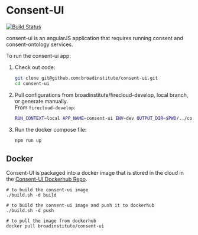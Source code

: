 Consent-UI
==========

[![Build Status](https://travis-ci.org/DataBiosphere/consent-ui.svg?branch=develop)](https://travis-ci.org/DataBiosphere/consent-ui)

consent-ui is an angularJS application that requires running consent and consent-ontology services.

To run the consent-ui app:

1. Check out code:

    ```bash
    git clone git@github.com:broadinstitute/consent-ui.git
    cd consent-ui
    ```
2. Pull configurations from broadinstitute/firecloud-develop, local branch, or generate manually.  
   From `firecloud-develop`:
   
    ```bash
    RUN_CONTEXT=local APP_NAME=consent-ui ENV=dev OUTPUT_DIR=$PWD/../consent-ui/config ./configure.rb
    ```

  
3. Run the docker compose file:

    ```bash
    npm run up
    ```

## Docker
Consent-UI is packaged into a docker image that is stored in the cloud in the [Consent-UI Dockerhub Repo](https://hub.docker.com/r/broadinstitute/consent-ui).
```
# to build the consent-ui image
./build.sh -d build

# to build the consent-ui image and push it to dockerhub
./build.sh -d push

# to pull the image from dockerhub
docker pull broadinstitute/consent-ui
```
